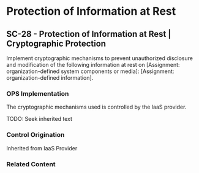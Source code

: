 # Protection of Information at Rest
## SC-28 - Protection of Information at Rest | Cryptographic Protection

Implement cryptographic mechanisms to prevent unauthorized disclosure and modification of the following information at rest on [Assignment: organization-defined system components or media]: [Assignment: organization-defined information].

### OPS Implementation

The cryptographic mechanisms used is controlled by the IaaS provider.

TODO: Seek inherited text

### Control Origination

Inherited from IaaS Provider

### Related Content
